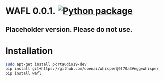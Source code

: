 # WAFL 0.0.1. [![Python package](https://github.com/fractalego/wafl/actions/workflows/python-package.yml/badge.svg)](https://github.com/fractalego/wafl/actions/workflows/python-package.yml)

## Placeholder version. Please do not use.


# Installation
```bash
sudo apt-get install portaudio19-dev
pip install git+https://github.com/openai/whisper@9f70a3#egg=whisper
pip install wafl
```

